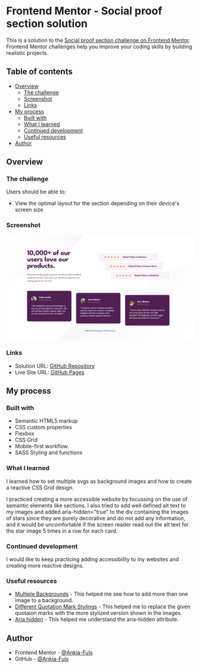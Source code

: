 # Frontend Mentor - Social proof section solution

This is a solution to the [Social proof section challenge on Frontend Mentor](https://www.frontendmentor.io/challenges/social-proof-section-6e0qTv_bA). Frontend Mentor challenges help you improve your coding skills by building realistic projects. 

## Table of contents

- [Overview](#overview)
  - [The challenge](#the-challenge)
  - [Screenshot](#screenshot)
  - [Links](#links)
- [My process](#my-process)
  - [Built with](#built-with)
  - [What I learned](#what-i-learned)
  - [Continued development](#continued-development)
  - [Useful resources](#useful-resources)
- [Author](#author)

## Overview

### The challenge

Users should be able to:

- View the optimal layout for the section depending on their device's screen size

### Screenshot

![Screenshot of completed project's desktop design](./design/Screenshot%20Completed%20Frontend%20Mentor%20Social%20proof%20section.png)

### Links

- Solution URL: [GitHub Repository](https://github.com/Ankia-Fuls/fem-social-proof-section)
- Live Site URL: [GitHub Pages](https://ankia-fuls.github.io/fem-social-proof-section/)

## My process

### Built with

- Semantic HTML5 markup
- CSS custom properties
- Flexbox
- CSS Grid
- Mobile-first workflow
- SASS Styling and functions

### What I learned

I learned how to set multiple svgs as background images and how to create a reactive CSS Grid design.

I practiced creating a more accessible website by focussing on the use of semantic elements like sections. I also tried to add well defined alt text to my images and added aria-hidden="true" to the div containing the images of stars since they are purely decorative and do not add any information, and it would be uncomfortable if the screen reader read out the alt text for the star image 5 times in a row for each card.

### Continued development

I would like to keep practicing adding accessibility to my websites and creating more reactive designs.

### Useful resources

- [Multiple Backgrounds](https://www.w3schools.com/css/css3_backgrounds.asp) - This helped me see how to add more than one image to a background.
- [Different Quotation Mark Stylings](https://web.cs.dal.ca/~jamie/CS3172/examples/XHTML/entities/quotemarks.html) - This helped me to replace the given quotaion marks with the more stylized version shown in the images.
- [Aria hidden](https://developer.mozilla.org/en-US/docs/Web/Accessibility/ARIA/Reference/Attributes/aria-hidden) - This helped me understand the aria-hidden attribute.

## Author

- Frontend Mentor - [@Ankia-Fuls](https://www.frontendmentor.io/profile/Ankia-Fuls)
- GitHub - [@Ankia-Fuls](https://github.com/Ankia-Fuls)